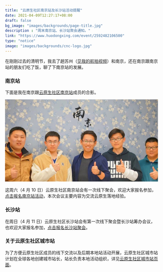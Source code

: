 ```yaml
---
title: "云原生社区南京站及长沙站活动提醒"
date: 2021-04-09T12:27:17+08:00
draft: false
bg_image: "images/backgrounds/page-title.jpg"
description : "周末南京站、长沙站聚会通知。"
link: "https://www.huodongxing.com/event/2592482106500"
type: "notice"
image: "images/backgrounds/cnc-logo.jpg"
---
```


在刚刚过去的清明节，我去了趟苏州（[见我的航拍视频](https://www.bilibili.com/video/BV1qy4y1x7n4)）和南京，还在南京跟南京站的朋友们吃了饭，聊了下南京站的发展。

### 南京站

下面是我在南京跟[云原生社区南京站](https://cloudnative.to/city/nanjing/)成员的合影。

![云原生社区南京站](nanjing.jpg)

这周六（4 月 10 日）云原生社区南京站会有一次线下聚会，欢迎大家报名参加，[点击报名南京站活动](https://www.huodongxing.com/event/6592325377700)，本次会议主要内容为交流云原生落地经验。

### 长沙站

在周日（4 月 11 日）云原生社区长沙站会有第一次线下聚会暨长沙站筹办会议，也欢迎大家报名参加，[点击报名长沙站聚会](https://www.huodongxing.com/event/2592482106500)。

### 关于云原生社区城市站

为了方便云原生社区成员的线下交流以及后期本地站活动开展，云原生社区城市站计划在全球各地创建城市站长，站长负责本地活动组织，详见[云原生社区城市站页面](https://cloudnative.to/city/)。